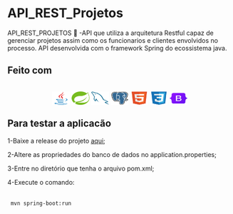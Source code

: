 # API_REST_Projetos
API_REST_PROJETOS :office: -API que utiliza a arquitetura Restful capaz de gerenciar projetos assim como os funcionarios e clientes envolvidos no processo. API desenvolvida com o framework Spring do ecossistema java. 
 ## Feito com
<div style="display: inline_block" align="center"><br>
  <img align="center" alt="Judeu-Java" height="30" width="40" src="https://raw.githubusercontent.com/devicons/devicon/master/icons/java/java-original.svg">
  <img align="center" alt="Judeu-Spring" height="30" width="40" src="https://raw.githubusercontent.com/devicons/devicon/master/icons/spring/spring-original.svg">
  <img align="center" alt="Judeu-Mysql" height="30" width="40" src="https://raw.githubusercontent.com/devicons/devicon/master/icons/mysql/mysql-original.svg">
   <img align="center" alt="Judeu-Mysql" height="30" width="40" src="https://raw.githubusercontent.com/devicons/devicon/master/icons/postgresql/postgresql-original.svg">
  <img align="center" alt="Judeu-HTML" height="30" width="40" src="https://raw.githubusercontent.com/devicons/devicon/master/icons/html5/html5-original.svg">
  <img align="center" alt="Judeu-CSS" height="30" width="40" src="https://raw.githubusercontent.com/devicons/devicon/master/icons/css3/css3-original.svg">
   <img align="center" alt="Judeu-CSS" height="30" width="40" src="https://raw.githubusercontent.com/devicons/devicon/master/icons/bootstrap/bootstrap-original.svg">
</div>

 ## Para testar a aplicacão
 
1-Baixe a release do projeto [aqui]();
 
2-Altere as propriedades do banco de dados no application.properties;
 
3-Entre no diretório que tenha o arquivo pom.xml;
 
4-Execute o comando:
```bash
 
 mvn spring-boot:run
 
```
 
